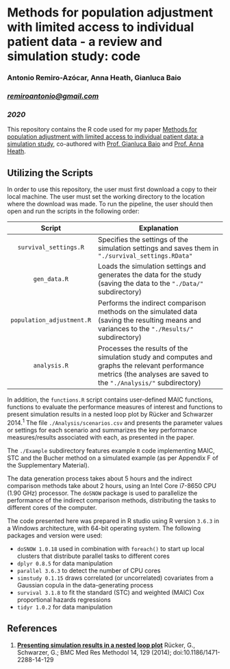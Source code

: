 # Methods for population adjustment with limited access to individual patient data - a review and simulation study: code

### Antonio Remiro-Azócar, Anna Heath, Gianluca Baio
### *remiroantonio@gmail.com*
### *2020*

This repository contains the R code used for my paper [Methods for population adjustment with limited access to individual patient data: a simulation study][1], co-authored with [Prof. Gianluca Baio][2] and [Prof. Anna Heath][3]. 

## Utilizing the Scripts

In order to use this repository, the user must first download a copy to their local machine. The user must set the working directory to the location where the download was made. To run the pipeline, the user should then open and run the scripts in the following order:

|          Script           | Explanation                                                  |
| :-----------------------: | ------------------------------------------------------------ |
|   `survival_settings.R`   | Specifies the settings of the simulation settings and saves them in `"./survival_settings.RData"` |
|       `gen_data.R`        | Loads the simulation settings and generates the data for the study (saving the data to the `"./Data/"` subdirectory) |
| `population_adjustment.R` | Performs the indirect comparison methods on the simulated data (saving the resulting means and variances to the `"./Results/"` subdirectory) |
|       `analysis.R`        | Processes the results of the simulation study and computes and graphs the relevant performance metrics (the analyses are saved to the `"./Analysis/"` subdirectory) |

In addition, the `functions.R` script contains user-defined MAIC functions, functions to evaluate the performance measures of interest and functions to present simulation results in a nested loop plot by Rücker and Schwarzer 2014.<sup>1</sup> The file `./Analysis/scenarios.csv` and  presents the parameter values or settings for each scenario and summarizes the key performance measures/results associated with each, as presented in the paper. 

The `./Example` subdirectory features example `R` code implementing MAIC, STC and the Bucher method on a simulated example (as per Appendix F of the Supplementary Material). 

The data generation process takes about 5 hours and the indirect comparison methods take about 2 hours, using an Intel Core i7-8650 CPU (1.90 GHz) processor. The `doSNOW` package is used to parallelize the performance of the indirect comparison methods, distributing the tasks to different cores of the computer. 

The code presented here was prepared in R studio using R version `3.6.3` in a Windows architecture, with 64-bit operating system. The following packages and version were used:

* `doSNOW 1.0.18` used in combination with `foreach()` to start up local clusters that distribute parallel tasks to different cores
* `dplyr 0.8.5` for data manipulation
* `parallel 3.6.3` to detect the number of CPU cores
* `simstudy 0.1.15` draws correlated (or uncorrelated) covariates from a Gaussian copula in the data-generating process
* `survival 3.1.8` to fit the standard (STC) and weighted (MAIC) Cox proportional hazards regressions
* `tidyr 1.0.2` for data manipulation

## References
1. [**Presenting simulation results in a nested loop plot**][4]  Rücker, G., Schwarzer, G.; BMC Med Res Methodol 14, 129 (2014); 
doi:10.1186/1471-2288-14-129

[1]: https://arxiv.org/abs/2004.14800
[2]: http://www.statistica.it/gianluca/
[3]: https://sites.google.com/site/annaheathstats/
[4]: https://bmcmedresmethodol.biomedcentral.com/articles/10.1186/1471-2288-14-12
